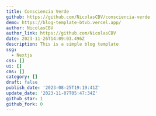 ```yaml
---
title: Consciencia Verde
github: https://github.com/NicolasCBV/consciencia-verde
demo: https://blog-template-btvb.vercel.app/
author: NicolasCBV
author_link: https://github.com/NicolasCBV
date: 2023-11-26T14:09:03.496Z
description: This is a simple blog template
ssg:
  - Nextjs
css: []
ui: []
cms: []
category: []
draft: false
publish_date: '2023-08-25T19:19:41Z'
update_date: '2023-11-07T05:47:34Z'
github_star: 1
github_fork: 0
---
```

